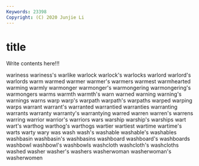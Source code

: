 ```yaml
---
Keywords: 23398
Copyright: (C) 2020 Junjie Li
---
```


# title

Write contents here!!!
 
wariness
wariness's 
warlike 
warlock 
warlock's 
warlocks 
warlord 
warlord's 
warlords 
warm 
warmed
warmer 
warmer's 
warmers 
warmest 
warmhearted 
warming 
warmly 
warmonger 
warmonger's 
warmongering
warmongering's 
warmongers 
warms 
warmth 
warmth's 
warn 
warned 
warning 
warning's 
warnings
warns 
warp 
warp's 
warpath 
warpath's 
warpaths 
warped 
warping 
warps 
warrant
warrant's 
warranted 
warrantied 
warranties 
warranting 
warrants 
warranty 
warranty's 
warrantying 
warred
warren 
warren's 
warrens 
warring 
warrior 
warrior's 
warriors 
wars 
warship 
warship's
warships 
wart 
wart's 
warthog 
warthog's 
warthogs 
wartier 
wartiest 
wartime 
wartime's
warts 
warty 
wary 
was 
wash 
wash's 
washable 
washable's 
washables 
washbasin
washbasin's 
washbasins 
washboard 
washboard's 
washboards 
washbowl 
washbowl's 
washbowls 
washcloth 
washcloth's
washcloths 
washed 
washer 
washer's 
washers 
washerwoman 
washerwoman's 
washerwomen 
